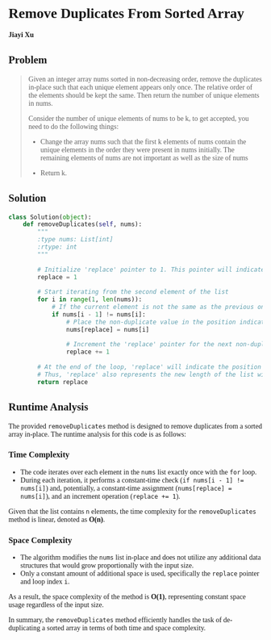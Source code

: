 <span style="font-family:Cambria;">

# Remove Duplicates From Sorted Array

**Jiayi Xu**

## Problem

> Given an integer array nums sorted in non-decreasing order, remove the duplicates in-place such that each unique element appears only once. The relative order of the elements should be kept the same. Then return the number of unique elements in nums.
> 
> Consider the number of unique elements of nums to be k, to get accepted, you need to do the following things:
> 
> - Change the array nums such that the first k elements of nums contain the unique elements in the order they were present in nums initially. The remaining elements of nums are not important as well as the size of nums
> 
> - Return k.

## Solution

```python
class Solution(object):
    def removeDuplicates(self, nums):
        """
        :type nums: List[int]
        :rtype: int
        """
        
        # Initialize 'replace' pointer to 1. This pointer will indicate the position to place the next non-duplicate value.
        replace = 1
        
        # Start iterating from the second element of the list
        for i in range(1, len(nums)):
            # If the current element is not the same as the previous one, it's not a duplicate
            if nums[i - 1] != nums[i]:
                # Place the non-duplicate value in the position indicated by 'replace'
                nums[replace] = nums[i]
                
                # Increment the 'replace' pointer for the next non-duplicate value
                replace += 1
            
        # At the end of the loop, 'replace' will indicate the position just after the last non-duplicate element.
        # Thus, 'replace' also represents the new length of the list without duplicates.
        return replace
```

## Runtime Analysis

The provided `removeDuplicates` method is designed to remove duplicates from a sorted array in-place. The runtime analysis for this code is as follows:

### Time Complexity

- The code iterates over each element in the `nums` list exactly once with the `for` loop. 
- During each iteration, it performs a constant-time check (`if nums[i - 1] != nums[i]`) and, potentially, a constant-time assignment (`nums[replace] = nums[i]`), and an increment operation (`replace += 1`).
  
Given that the list contains `n` elements, the time complexity for the `removeDuplicates` method is linear, denoted as **O(n)**.

### Space Complexity

- The algorithm modifies the `nums` list in-place and does not utilize any additional data structures that would grow proportionally with the input size.
- Only a constant amount of additional space is used, specifically the `replace` pointer and loop index `i`.

As a result, the space complexity of the method is **O(1)**, representing constant space usage regardless of the input size.

In summary, the `removeDuplicates` method efficiently handles the task of de-duplicating a sorted array in terms of both time and space complexity.


</span>